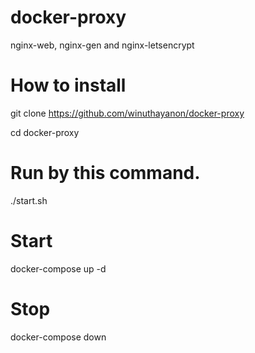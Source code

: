 # docker-proxy
nginx-web, nginx-gen and nginx-letsencrypt

# How to install
git clone https://github.com/winuthayanon/docker-proxy

cd docker-proxy

# Run by this command.
./start.sh

# Start
docker-compose up -d

# Stop
docker-compose down
